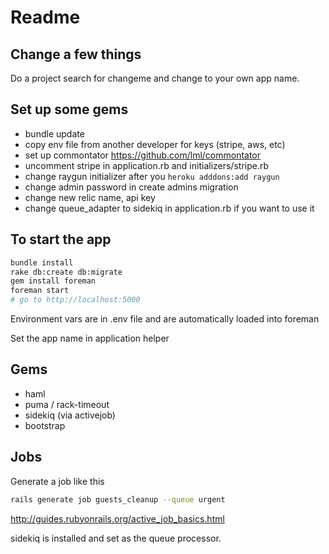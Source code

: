 # Readme

## Change a few things
Do a project search for changeme and change to your own app name.

## Set up some gems
* bundle update
* copy env file from another developer for keys (stripe, aws, etc)
* set up commontator https://github.com/lml/commontator
* uncomment stripe in application.rb and initializers/stripe.rb
* change raygun initializer after you `heroku adddons:add raygun`
* change admin password in create admins migration
* change new relic name, api key
* change queue_adapter to sidekiq in application.rb if you want to use it

## To start the app

```bash
bundle install
rake db:create db:migrate
gem install foreman
foreman start
# go to http://localhost:5000
```

Environment vars are in .env file and are automatically loaded into foreman

Set the app name in application helper

## Gems
* haml
* puma / rack-timeout
* sidekiq (via activejob)
* bootstrap

## Jobs

Generate a job like this
```bash
rails generate job guests_cleanup --queue urgent
```
http://guides.rubyonrails.org/active_job_basics.html

sidekiq is installed and set as the queue processor.
